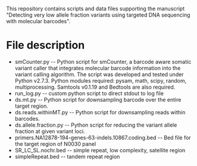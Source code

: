 This repository contains scripts and data files supporting the manuscript "Detecting very low allele fraction variants using targeted DNA sequencing with molecular barcodes". 

# File description 
  * smCounter.py -- Python script for smCounter, a barcode aware somatic variant caller that integrates molecular barcode information into the variant calling algorithm. The script was developed and tested under Python v2.7.3. Python modules required: pysam, math, scipy, random, multiprocessing. Samtools v0.1.19 and Bedtools are also required. 
  * run_log.py -- custom python script to direct stdout to log file
  * ds.mt.py -- Python script for downsampling barcode over the entire target region. 
  * ds.reads.withinMT.py -- Python script for downsampling reads within barcodes. 
  * ds.allele.fraction.py -- Python script for reducing the variant allele fraction at given variant loci. 
  * primers.NA12878-194-genes-63-indels.10867.coding.bed -- Bed file for the target region of N0030 panel
  * SR_LC_SL.nochr.bed -- simple repeat, low complexity, satellite region
  * simpleRepeat.bed -- tandem repeat region


